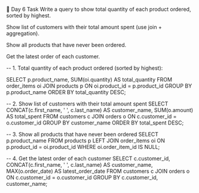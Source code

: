 📝 Day 6 Task
Write a query to show total quantity of each product ordered, sorted by highest.

Show list of customers with their total amount spent (use join + aggregation).

Show all products that have never been ordered.

Get the latest order of each customer.


-- 1. Total quantity of each product ordered (sorted by highest):

SELECT 
    p.product_name,
    SUM(oi.quantity) AS total_quantity
FROM order_items oi
JOIN products p ON oi.product_id = p.product_id
GROUP BY p.product_name
ORDER BY total_quantity DESC;


--  2. Show list of customers with their total amount spent
SELECT 
    CONCAT(c.first_name, ' ', c.last_name) AS customer_name,
    SUM(o.amount) AS total_spent
FROM customers c
JOIN orders o ON c.customer_id = o.customer_id
GROUP BY customer_name
ORDER BY total_spent DESC;


--  3. Show all products that have never been ordered
SELECT p.product_name
FROM products p
LEFT JOIN order_items oi ON p.product_id = oi.product_id
WHERE oi.order_item_id IS NULL;

--  4. Get the latest order of each customer
SELECT 
    c.customer_id,
    CONCAT(c.first_name, ' ', c.last_name) AS customer_name,
    MAX(o.order_date) AS latest_order_date
FROM customers c
JOIN  orders o ON c.customer_id = o.customer_id
GROUP BY  c.customer_id, customer_name;
